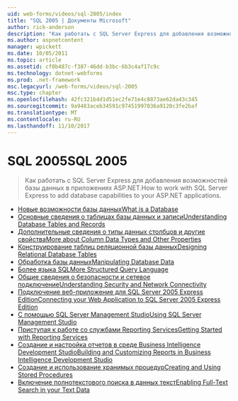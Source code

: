 ```yaml
---
uid: web-forms/videos/sql-2005/index
title: "SQL 2005 | Документы Microsoft"
author: rick-anderson
description: "Как работать с SQL Server Express для добавления возможностей базы данных в приложениях ASP.NET."
ms.author: aspnetcontent
manager: wpickett
ms.date: 10/05/2011
ms.topic: article
ms.assetid: cf0b487c-f387-46dd-b3bc-6b3c4af17c9c
ms.technology: dotnet-webforms
ms.prod: .net-framework
msc.legacyurl: /web-forms/videos/sql-2005
msc.type: chapter
ms.openlocfilehash: 42fc321b4d1d51ec2fe71e4c8873ae62da43c345
ms.sourcegitcommit: 9a9483aceb34591c97451997036a9120c3fe2baf
ms.translationtype: MT
ms.contentlocale: ru-RU
ms.lasthandoff: 11/10/2017
---
```

<a name="sql-2005"></a><span data-ttu-id="e7ee9-103">SQL 2005</span><span class="sxs-lookup"><span data-stu-id="e7ee9-103">SQL 2005</span></span>
====================
> <span data-ttu-id="e7ee9-104">Как работать с SQL Server Express для добавления возможностей базы данных в приложениях ASP.NET.</span><span class="sxs-lookup"><span data-stu-id="e7ee9-104">How to work with SQL Server Express to add database capabilities to your ASP.NET applications.</span></span>


- [<span data-ttu-id="e7ee9-105">Новые возможности базы данных</span><span class="sxs-lookup"><span data-stu-id="e7ee9-105">What is a Database</span></span>](what-is-a-database.md)
- [<span data-ttu-id="e7ee9-106">Основные сведения о таблицах базы данных и записи</span><span class="sxs-lookup"><span data-stu-id="e7ee9-106">Understanding Database Tables and Records</span></span>](understanding-database-tables-and-records.md)
- [<span data-ttu-id="e7ee9-107">Дополнительные сведения о типы данных столбцов и другие свойства</span><span class="sxs-lookup"><span data-stu-id="e7ee9-107">More about Column Data Types and Other Properties</span></span>](more-about-column-data-types-and-other-properties.md)
- [<span data-ttu-id="e7ee9-108">Конструирование таблиц реляционной базы данных</span><span class="sxs-lookup"><span data-stu-id="e7ee9-108">Designing Relational Database Tables</span></span>](designing-relational-database-tables.md)
- [<span data-ttu-id="e7ee9-109">Обработка базы данных</span><span class="sxs-lookup"><span data-stu-id="e7ee9-109">Manipulating Database Data</span></span>](manipulating-database-data.md)
- [<span data-ttu-id="e7ee9-110">Более языка SQL</span><span class="sxs-lookup"><span data-stu-id="e7ee9-110">More Structured Query Language</span></span>](more-structured-query-language.md)
- [<span data-ttu-id="e7ee9-111">Общие сведения о безопасности и сетевое подключение</span><span class="sxs-lookup"><span data-stu-id="e7ee9-111">Understanding Security and Network Connectivity</span></span>](understanding-security-and-network-connectivity.md)
- [<span data-ttu-id="e7ee9-112">Подключение веб-приложение для SQL Server 2005 Express Edition</span><span class="sxs-lookup"><span data-stu-id="e7ee9-112">Connecting your Web Application to SQL Server 2005 Express Edition</span></span>](connecting-your-web-application-to-sql-server-2005-express-edition.md)
- [<span data-ttu-id="e7ee9-113">С помощью SQL Server Management Studio</span><span class="sxs-lookup"><span data-stu-id="e7ee9-113">Using SQL Server Management Studio</span></span>](using-sql-server-management-studio.md)
- [<span data-ttu-id="e7ee9-114">Приступая к работе со службами Reporting Services</span><span class="sxs-lookup"><span data-stu-id="e7ee9-114">Getting Started with Reporting Services</span></span>](getting-started-with-reporting-services.md)
- [<span data-ttu-id="e7ee9-115">Создание и настройка отчетов в среде Business Intelligence Development Studio</span><span class="sxs-lookup"><span data-stu-id="e7ee9-115">Building and Customizing Reports in Business Intelligence Development Studio</span></span>](building-and-customizing-reports-in-business-intelligence-development-studio.md)
- [<span data-ttu-id="e7ee9-116">Создание и использование хранимых процедур</span><span class="sxs-lookup"><span data-stu-id="e7ee9-116">Creating and Using Stored Procedures</span></span>](creating-and-using-stored-procedures.md)
- [<span data-ttu-id="e7ee9-117">Включение полнотекстового поиска в данных текст</span><span class="sxs-lookup"><span data-stu-id="e7ee9-117">Enabling Full-Text Search in your Text Data</span></span>](enabling-full-text-search-in-your-text-data.md)
